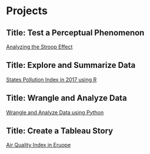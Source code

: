 # Projects
## Title: Test a Perceptual Phenomenon
[Analyzing the Stroop Effect](https://github.com/velsarav/Data-Science/blob/master/Projects/Test%20a%20Perceptual%20Phenomenon/Test_a_Perceptual_Phenomenon_N_Saravanan.pdf)
## Title: Explore and Summarize Data
[States Pollution Index in 2017 using R](http://rpubs.com/velsarav/389546)
## Title: Wrangle and Analyze Data
[Wrangle and Analyze Data using Python](https://github.com/velsarav/Data-Science/tree/master/Projects/Wrangle%20and%20Analyze%20Data/Jupyter_Notebook)
## Title: Create a Tableau Story
[Air Quality Index in Eruope](https://github.com/velsarav/Data-Science/blob/master/Projects/Create%20a%20Tableau%20Story/A_story_about_Air_Quality_in_Europe_N_Saravanan.pdf)